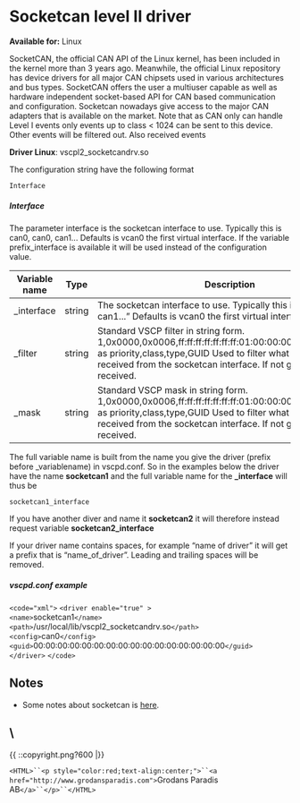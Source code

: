 # Socketcan level II driver

**Available for:** Linux

SocketCAN, the official CAN API of the Linux kernel, has been included in the kernel more than 3 years ago. Meanwhile, the official Linux repository has device drivers for all major CAN chipsets used in various architectures and bus types. SocketCAN offers the user a multiuser capable as well as hardware independent socket-based API for CAN based communication and configuration. Socketcan nowadays give access to the major CAN adapters that is available on the market. Note that as CAN only can handle Level I events only events up to class < 1024 can be sent to this device. Other events will be filtered out. Also received events 

**Driver Linux**: vscpl2_socketcandrv.so

The configuration string have the following format

    Interface

##### Interface

The parameter interface is the socketcan interface to use. Typically this is can0, can0, can1... Defaults is vcan0 the first virtual interface. If the variable prefix_interface is available it will be used instead of the configuration value. 

 | Variable name | Type   | Description                                                                                                                                                                                                                                     | 
 | ------------- | ----   | -----------                                                                                                                                                                                                                                     | 
 | _interface    | string | The socketcan interface to use. Typically this is “can0, can0, can1...” Defaults is vcan0 the first virtual interface.                                                                                                                      | 
 | _filter       | string | Standard VSCP filter in string form. 1,0x0000,0x0006,ff:ff:ff:ff:ff:ff:ff:01:00:00:00:00:00:00:00:00 as priority,class,type,GUID Used to filter what events that is received from the socketcan interface. If not give all events are received. | 
 | _mask         | string | Standard VSCP mask in string form. 1,0x0000,0x0006,ff:ff:ff:ff:ff:ff:ff:01:00:00:00:00:00:00:00:00 as priority,class,type,GUID Used to filter what events that is received from the socketcan interface. If not give all events are received.   | 

The full variable name is built from the name you give the driver (prefix before _variablename) in vscpd.conf. So in the examples below the driver have the name **socketcan1** and the full variable name for the **_interface** will thus be

    socketcan1_interface

If you have another diver and name it  **socketcan2** it will therefore instead request variable **socketcan2_interface**

If your driver name contains spaces, for example “name of driver” it will get a prefix that is “name_of_driver”. Leading and trailing spaces will be removed. 

##### vscpd.conf example

`<code="xml">`
`<driver enable="true" >`                 
    `<name>`socketcan1`</name>`                 
    `<path>`/usr/local/lib/vscpl2_socketcandrv.so`</path>`                 
    `<config>`can0`</config>`                 
    `<guid>`00:00:00:00:00:00:00:00:00:00:00:00:00:00:00:00`</guid>`            
`</driver>`
`</code>`


## Notes

*  Some notes about socketcan is [here](http://www.akehedman.se/wiki/doku.php/socketcan). 



\\ 
----
{{  ::copyright.png?600  |}}

`<HTML>``<p style="color:red;text-align:center;">``<a href="http://www.grodansparadis.com">`Grodans Paradis AB`</a>``</p>``</HTML>`
